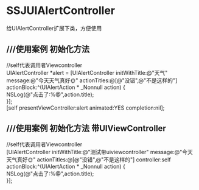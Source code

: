 # SSJUIAlertController
给UIAlertController扩展下类，方便使用

## ///使用案例     初始化方法 </br>
//self代表调用者Viewcontroller </br>
UIAlertController *alert = [UIAlertController initWithTitle:@"天气" message:@"今天天气真好🌞" actionTitles:@[@"没错",@"不是这样的"] actionBlock:^(UIAlertAction * _Nonnull action) { </br>
    NSLog(@"点击了:%@",action.title); </br>
}]; </br>
[self presentViewController:alert animated:YES completion:nil]; </br>



## ///使用案例     初始化方法 带UIViewController</br>
//self代表调用者Viewcontroller </br>
[UIAlertController initWithTitle:@"测试带uiviewcontroller" message:@"今天天气真好🌞" actionTitles:@[@"没错",@"不是这样的"] controller:self actionBlock:^(UIAlertAction * _Nonnull action) { </br>
    NSLog(@"点击了:%@",action.title); </br>
}]; 
